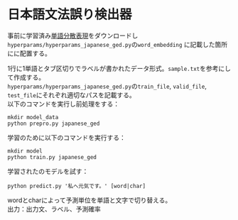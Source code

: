 # 日本語文法誤り検出器
事前に学習済み[単語分散表現](http://www.asahi.com/shimbun/medialab/word_embedding/)をダウンロードし`hyperparams/hyperparams_japanese_ged.py`の`word_embedding` に記載した箇所にに配置する。  

1行に1単語とタブ区切りでラベルが書かれたデータ形式。`sample.txt`を参考にして作成する。  
`hyperparams/hyperparams_japanese_ged.py`の`train_file`, `valid_file`, `test_file`にそれぞれ適切なパスを記載する。  
以下のコマンドを実行し前処理をする：
```
mkdir model_data
python prepro.py japanese_ged
```
学習のために以下のコマンドを実行する：
```
mkdir model
python train.py japanese_ged
```
学習されたのモデルを試す：

```
python predict.py '私へ元気です。' [word|char]
```
wordとcharによって予測単位を単語と文字で切り替える。  
出力：出力文、ラベル、予測確率
